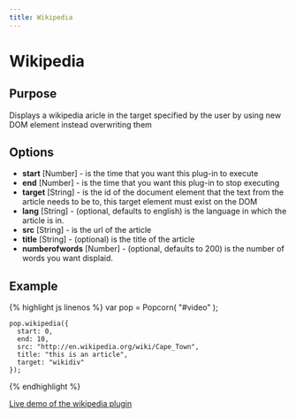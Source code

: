 ```yaml
---
title: Wikipedia
---
```

# Wikipedia #

## Purpose ##

Displays a wikipedia aricle in the target specified by the user by using new DOM element instead overwriting them

## Options ##

* **start** \[Number\] - is the time that you want this plug-in to execute
* **end** \[Number\] - is the time that you want this plug-in to stop executing
* **target** \[String\] - is the id of the document element that the text from the article needs to be to, this target element must exist on the DOM
* **lang** \[String\] - (optional, defaults to english) is the language in which the article is in.
* **src** \[String\] - is the url of the article
* **title** \[String\] - (optional) is the title of the article
* **numberofwords** \[Number\] - (optional, defaults to 200) is  the number of words you want displaid.

## Example ##

{% highlight js linenos %}
    var pop = Popcorn( "#video" );

    pop.wikipedia({
      start: 0,
      end: 10,
      src: "http://en.wikipedia.org/wiki/Cape_Town",
      title: "this is an article",
      target: "wikidiv"
    });
{% endhighlight %}

[Live demo of the wikipedia plugin](http://jsfiddle.net/popcornjs/5q7QS/)
